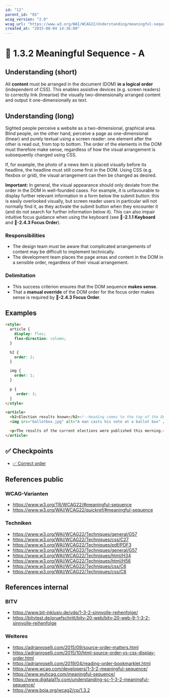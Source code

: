 ```yaml
---
id: "12"
parent_id: "65"
wcag_version: "2.0"
wcag_url: "https://www.w3.org/WAI/WCAG22/Understanding/meaningful-sequence.html"
created_at: "2015-08-04 14:36:00"
---
```


# 📜 1.3.2 Meaningful Sequence - A

## Understanding (short)

All **content** must be arranged in the document (DOM) **in a logical order** (independent of CSS). This enables assistive devices (e.g. screen readers) to correctly link (linearise) the visually two-dimensionally arranged content and output it one-dimensionally as text.

## Understanding (long)

Sighted people perceive a website as a two-dimensional, graphical area. Blind people, on the other hand, perceive a page as one-dimensional (linear) and purely textual using a screen reader: one element after the other is read out, from top to bottom. The order of the elements in the DOM must therefore make sense, regardless of how the visual arrangement is subsequently changed using CSS.

If, for example, the photo of a news item is placed visually before its headline, the headline must still come first in the DOM. Using CSS (e.g. flexbox or grid), the visual arrangement can then be changed as desired.

**Important:** In general, the visual appearance should only deviate from the order in the DOM in well-founded cases. For example, it is unfavourable to display further relevant information in a form below the submit button: this is easily overlooked visually, but screen reader users in particular will not normally find it, as they activate the submit button when they encounter it (and do not search for further information below it). This can also impair intuitive focus guidance when using the keyboard (see **📜-2.1.1 Keyboard** and **📜-2.4.3 Focus Order**).

### Responsibilities

- The design team must be aware that complicated arrangements of content may be difficult to implement technically.
- The development team places the page areas and content in the DOM in a sensible order, regardless of their visual arrangement.

### Delimitation

- This success criterion ensures that the DOM sequence **makes sense**.
- That a **manual override** of the DOM order for the focus order makes sense is required by **📜-2.4.3 Focus Order**.

## Examples

```html
<style>
  article {
    display: flex;
    flex-direction: column;
  }

  h2 {
    order: 2;
  }

  img {
    order: 1;
  }

  p {
     order: 3;
  }
</style>

<article>
  <h2>Election results known</h2><!--Heading comes to the top of the DOM-->
  <img src="ballotbox.jpg" alt="A man casts his vote at a ballot box" /><!-- Visually, however, the image is at the top-->

  <p>The results of the current elections were published this morning.</p>
</article>
```

## ✅ Checkpoints

- [✅ Correct order](correct-order)

## References public

### WCAG-Varianten
- <https://www.w3.org/TR/WCAG22/#meaningful-sequence>
- <https://www.w3.org/WAI/WCAG22/quickref/#meaningful-sequence>

### Techniken
- <https://www.w3.org/WAI/WCAG22/Techniques/general/G57>
- <https://www.w3.org/WAI/WCAG22/Techniques/css/C27>
- <https://www.w3.org/WAI/WCAG22/Techniques/pdf/PDF3>
- <https://www.w3.org/WAI/WCAG22/Techniques/general/G57>
- <https://www.w3.org/WAI/WCAG22/Techniques/html/H34>
- <https://www.w3.org/WAI/WCAG22/Techniques/html/H56>
- <https://www.w3.org/WAI/WCAG22/Techniques/css/C6>
- <https://www.w3.org/WAI/WCAG22/Techniques/css/C8>

## References internal

### BITV
- <https://www.bit-inklusiv.de/vdp/1-3-2-sinnvolle-reihenfolge/>
- <https://bitvtest.de/pruefschritt/bitv-20-web/bitv-20-web-9-1-3-2-sinnvolle-reihenfolge>

### Weiteres

- <https://adrianroselli.com/2015/09/source-order-matters.html>
- <https://adrianroselli.com/2015/10/html-source-order-vs-css-display-order.html>
- <https://adrianroselli.com/2019/04/reading-order-bookmarklet.html>
- <https://www.wcag.com/developers/1-3-2-meaningful-sequence/>
- <https://www.wuhcag.com/meaningful-sequence/>
- <https://www.digitala11y.com/understanding-sc-1-3-2-meaningful-sequence/>
- <https://www.boia.org/wcag2/cp/1.3.2>